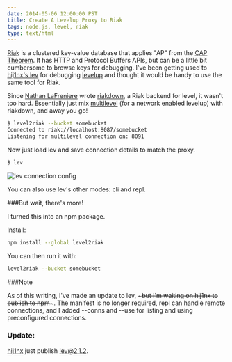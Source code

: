 ```yaml
---
date: 2014-05-06 12:00:00 PST
title: Create A Levelup Proxy to Riak
tags: node.js, level, riak
type: text/html
---
```


[Riak](http://basho.com/riak/) is a clustered key-value database that applies "AP" from the [CAP Theorem](http://en.wikipedia.org/wiki/CAP_theorem).
It has HTTP and Protocol Buffers APIs, but can be a little bit cumbersome to browse keys for debugging.
I've been getting used to [hij1nx's lev](https://github.com/hij1nx/lev) for debugging [levelup](https://github.com/rvagg/node-levelup) and thought it would be handy to use the same tool for Riak.

Since [Nathan LaFreniere](https://github.com/nlf) wrote [riakdown](https://github.com/nlf/riakdown), a Riak backend for level, it wasn't too hard.
Essentially just mix [multilevel](https://github.com/juliangruber/multilevel) (for a network enabled levelup) with riakdown, and away you go!

<script src="https://gist.github.com/fritzy/ae8a8f3de86dbe842ce0.js"></script>

```sh
$ level2riak --bucket somebucket
Connected to riak://localhost:8087/somebucket
Listening for multilevel connection on: 8091
```

Now just load lev and save connection details to match the proxy.

```sh
$ lev
```

![lev connection config](https://i.cloudup.com/KJxW4Kn92E.png)

You can also use lev's other modes: cli and repl.

###But wait, there's more!

I turned this into an npm package.

Install:

```sh
npm install --global level2riak
```

You can then run it with:

```sh
level2riak --bucket somebucket
```

###Note

As of this writing, I've made an update to lev, ~~~but I'm waiting on hij1nx to publish to npm~~~.
The manifest is no longer required, repl can handle remote connections, and I added --conns and --use for listing and using preconfigured connections.

### Update:

[hij1nx](https://twitter.com/hij1nx) just publish [lev@2.1.2](https://www.npmjs.org/package/lev).
